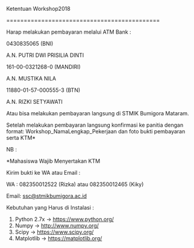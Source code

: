 Ketentuan Workshop2018


============================================


Harap melakukan pembayaran melalui ATM Bank :

0430835065 (BNI)

A.N. PUTRI DWI PRISILIA DINTI

161-00-0321268-0 (MANDIRI)

A.N. MUSTIKA NILA

11880-01-57-000555-3 (BTN)

A.N. RIZKI SETYAWATI

Atau bisa melakukan pembayaran langsung di STMIK Bumigora Mataram.

Setelah melakukan pembayaran langsung konfirmasi ke panitia dengan format:
Workshop_NamaLengkap_Pekerjaan dan foto bukti pembayaran serta KTM*

NB :

*Mahasiswa Wajib Menyertakan KTM

Kirim bukti ke WA atau Email :

WA : 082350012522 (Rizka) atau 082350012465 (Kiky)

Email: ssc@stmikbumigora.ac.id

Kebutuhan yang Harus di Instalasi :
1. Python 2.7x -> https://www.python.org/
2. Numpy -> http://www.numpy.org/
3. Scipy -> https://www.scipy.org/
4. Matplotlib -> https://matplotlib.org/

